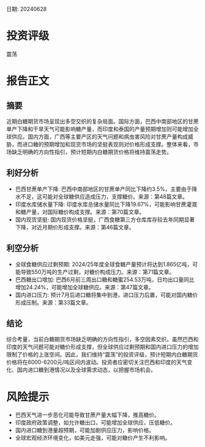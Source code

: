 
日期: 20240628

# 投资评级

震荡

# 报告正文

## 摘要

近期白糖期货市场呈现出多空交织的复杂局面。国际方面，巴西中南部地区的甘蔗单产下降和干旱天气可能影响糖产量，而印度和泰国的产量预期增加则可能增加全球供应。国内方面，广西等主要产区的天气问题和病虫害风险对甘蔗产量构成威胁，而进口糖的预期增加和现货市场的坚挺表现则对价格形成支撑。整体来看，市场缺乏明确的方向性指引，预计短期内白糖期货价格将维持震荡走势。

## 利好分析

* 巴西甘蔗单产下降: 巴西中南部地区的甘蔗单产同比下降约3.5%，主要由于降水不足，这可能对全球糖供应造成压力，支撑糖价。来源：第48篇文章。
* 印度水库储水量下降: 印度水库总储水量同比下降19.67%，可能影响甘蔗灌溉和糖产量，对国际糖价构成支撑。来源：第70篇文章。
* 国内现货坚挺: 国内现货价格坚挺，广西食糖第三方仓库库存较去年同期显著下降，对近月期价形成支撑。来源：第46篇文章。

## 利空分析

* 全球食糖供应过剩预期: 2024/25年度全球食糖产量预计将达到1.865亿吨，可能导致550万吨的生产过剩，对糖价构成压力。来源：第71篇文章。
* 巴西糖出口增加: 巴西6月前三周出口糖和糖蜜254.53万吨，日均出口量同比增加24.24%，可能增加全球糖供应。来源：第47篇文章。
* 国内进口压力: 预计7月后进口糖将集中到港，进口压力后置，可能对国内糖价形成压制。来源：第33篇文章。

## 结论

综合考量，当前白糖期货市场缺乏明确的方向性指引，多空因素交织。虽然巴西和印度的天气问题可能对糖价形成支撑，但全球供应过剩预期和国内进口压力的增加限制了价格的上涨空间。因此，我们维持“震荡”的投资评级，预计短期内白糖期货价格将在6000-6200元/吨区间内波动。投资者应密切关注巴西和印度的天气变化、国内进口糖到港情况以及全球需求动态，以把握市场机会。

# 风险提示

* 巴西天气进一步恶化可能导致甘蔗产量大幅下降，推高糖价。
* 印度政府政策调整，如允许糖出口，可能增加全球供应，压低糖价。
* 国内进口糖到港量超预期，可能加剧供应压力，影响价格。
* 全球宏观经济环境变化，如美元走强，可能对糖价产生不利影响。
